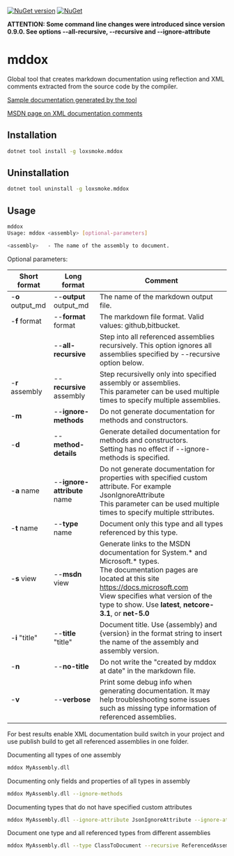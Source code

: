 [![NuGet version](https://badge.fury.io/nu/LoxSmoke.mddox.svg)](https://badge.fury.io/nu/LoxSmoke.mddox) [![NuGet](https://img.shields.io/nuget/dt/LoxSmoke.mddox.svg)](https://www.nuget.org/packages/LoxSmoke.mddox) 

**ATTENTION: Some command line changes were introduced since version 0.9.0. See options --all-recursive, --recursive and --ignore-attribute**

# mddox

Global tool that creates markdown documentation using reflection and XML comments extracted from the source code by the compiler.

[Sample documentation generated by the tool](https://github.com/loxsmoke/DocXml/blob/master/api-reference.md)

[MSDN page on XML documentation comments](https://docs.microsoft.com/en-us/dotnet/csharp/programming-guide/xmldoc/xml-documentation-comments)


## Installation

```bash
dotnet tool install -g loxsmoke.mddox
```

## Uninstallation

```bash
dotnet tool uninstall -g loxsmoke.mddox
```

## Usage

```bash
mddox
Usage: mddox <assembly> [optional-parameters]

<assembly>   - The name of the assembly to document.
```
Optional parameters:

Short format | Long format | Comment
|---|---|---|
| -**o** output_md |--**output** output_md  | The name of the markdown output file. |
| -**f** format | --**format** format   |  The markdown file format. Valid values: github,bitbucket. |
|   | --**all-recursive**           | Step into all referenced assemblies recursively. This option ignores all assemblies specified by --recursive option below. |
| -**r** assembly  | --**recursive** assembly | Step recursivelly only into specified assembly or assemblies.<br> This parameter can be used multiple times to specify multiple assemblies. |
| -**m**  | --**ignore-methods**      | Do not generate documentation for methods and constructors. |
| -**d**  | --**method-details**      | Generate detailed documentation for methods and constructors.<br>Setting has no effect if --ignore-methods is specified. |
| -**a** name  | --**ignore-attribute** name | Do not generate documentation for properties with specified custom attribute. For example  JsonIgnoreAttribute<br> This parameter can be used multiple times to specify multiple sttributes. |
| -**t** name  | --**type** name         | Document only this type and all types referenced by this type. |
| -**s** view  | --**msdn** view     | Generate links to the MSDN documentation for System.* and Microsoft.* types.<br>The documentation pages are located at this site https://docs.microsoft.com<br>View specifies what version of the type to show. Use **latest**, **netcore-3.1**, or **net-5.0** |  
| -**i** "title" | --**title** "title"   | Document title. Use {assembly} and {version} in the format string to insert the name of the assembly and assembly version. |
| -**n**  | --**no-title**            | Do not write the "created by mddox at date" in the markdown file. |
| -**v**  | --**verbose**             | Print some debug info when generating documentation. It may help troubleshooting some issues such as missing type information of referenced assemblies. |
  
For best results enable XML documentation build switch in your project and use publish build to get all referenced assemblies in one folder.

Documenting all types of one assembly

```bash
mddox MyAssembly.dll
```

Documenting only fields and properties of all types in assembly

```bash
mddox MyAssembly.dll --ignore-methods
```

Documenting types that do not have specified custom attributes

```bash
mddox MyAssembly.dll --ignore-attribute JsonIgnoreAttribute --ignore-attribute XmlIgnore
```

Document one type and all referenced types from different assemblies 

```bash
mddox MyAssembly.dll --type ClassToDocument --recursive ReferencedAssembly1.dll --recursive ReferencedAssembly2.dll
```

